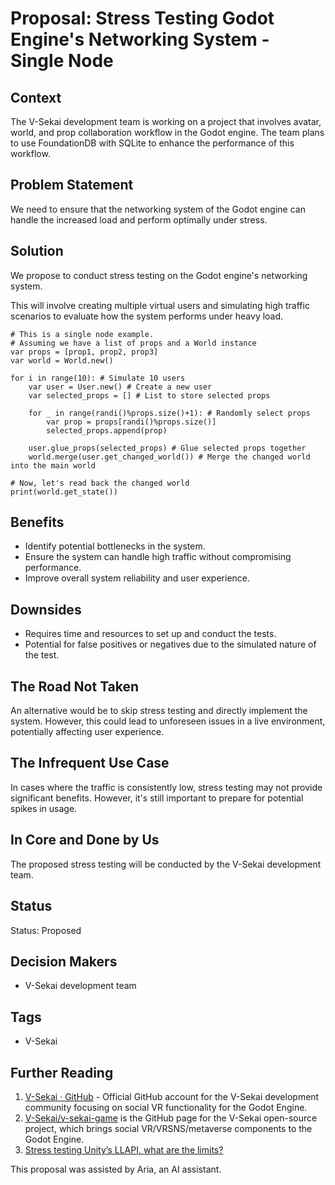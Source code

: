 # Proposal: Stress Testing Godot Engine's Networking System - Single Node

## Context

The V-Sekai development team is working on a project that involves avatar, world, and prop collaboration workflow in the Godot engine. The team plans to use FoundationDB with SQLite to enhance the performance of this workflow.

## Problem Statement

We need to ensure that the networking system of the Godot engine can handle the increased load and perform optimally under stress.

## Solution

We propose to conduct stress testing on the Godot engine's networking system.

This will involve creating multiple virtual users and simulating high traffic scenarios to evaluate how the system performs under heavy load.

```gdscript
# This is a single node example.
# Assuming we have a list of props and a World instance
var props = [prop1, prop2, prop3]
var world = World.new()

for i in range(10): # Simulate 10 users
    var user = User.new() # Create a new user
    var selected_props = [] # List to store selected props

    for _ in range(randi()%props.size()+1): # Randomly select props
        var prop = props[randi()%props.size()]
        selected_props.append(prop)

    user.glue_props(selected_props) # Glue selected props together
    world.merge(user.get_changed_world()) # Merge the changed world into the main world

# Now, let's read back the changed world
print(world.get_state())
```

## Benefits

- Identify potential bottlenecks in the system.
- Ensure the system can handle high traffic without compromising performance.
- Improve overall system reliability and user experience.

## Downsides

- Requires time and resources to set up and conduct the tests.
- Potential for false positives or negatives due to the simulated nature of the test.

## The Road Not Taken

An alternative would be to skip stress testing and directly implement the system. However, this could lead to unforeseen issues in a live environment, potentially affecting user experience.

## The Infrequent Use Case

In cases where the traffic is consistently low, stress testing may not provide significant benefits. However, it's still important to prepare for potential spikes in usage.

## In Core and Done by Us

The proposed stress testing will be conducted by the V-Sekai development team.

## Status

Status: Proposed

## Decision Makers

- V-Sekai development team

## Tags

- V-Sekai

## Further Reading

1. [V-Sekai · GitHub](https://github.com/v-sekai) - Official GitHub account for the V-Sekai development community focusing on social VR functionality for the Godot Engine.
2. [V-Sekai/v-sekai-game](https://github.com/v-sekai/v-sekai-game) is the GitHub page for the V-Sekai open-source project, which brings social VR/VRSNS/metaverse components to the Godot Engine.
3. [Stress testing Unity’s LLAPI, what are the limits?](https://www.codedojo.com/?p=2091)

This proposal was assisted by Aria, an AI assistant.
